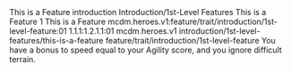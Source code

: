<ability>
  <name>This is a Feature</name>
  <metadata>
    <class>introduction</class>
    <file_dpath>Introduction/1st-Level Features</file_dpath>
    <header_name>This is a Feature</header_name>
    <level>1</level>
    <name>This is a Feature</name>
    <scc>mcdm.heroes.v1:feature/trait/introduction/1st-level-feature:01</scc>
    <scdc>1.1.1:1.2.1.1:01</scdc>
    <source>mcdm.heroes.v1</source>
    <taxonomy>introduction/1st-level-features/this-is-a-feature</taxonomy>
    <type>feature/trait/introduction/1st-level-feature</type>
  </metadata>
  <effects>
    <effect type="mundane">You have a bonus to speed equal to your Agility score, and you ignore difficult terrain.</effect>
  </effects>
</ability>
